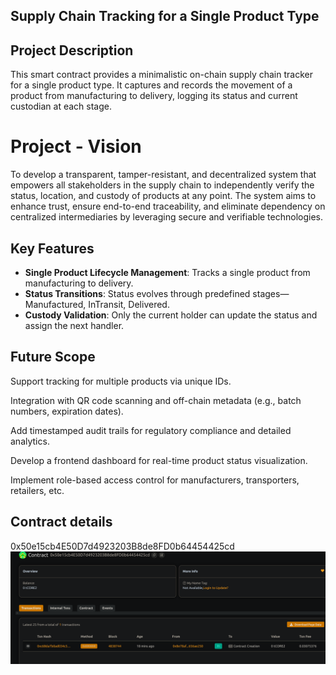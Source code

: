 ## Supply Chain Tracking for a Single Product Type

## Project Description

This smart contract provides a minimalistic on-chain supply chain tracker for a single product type. It captures and records the movement of a product from manufacturing to delivery, logging its status and current custodian at each stage.

# Project - Vision

To develop a transparent, tamper-resistant, and decentralized system that empowers all stakeholders in the supply chain to independently verify the status, location, and custody of products at any point. The system aims to enhance trust, ensure end-to-end traceability, and eliminate dependency on centralized intermediaries by leveraging secure and verifiable technologies.

## Key Features

- **Single Product Lifecycle Management**: Tracks a single product from manufacturing to delivery.
- **Status Transitions**: Status evolves through predefined stages—Manufactured, InTransit, Delivered.
- **Custody Validation**: Only the current holder can update the status and assign the next handler.

## Future Scope

Support tracking for multiple products via unique IDs.

Integration with QR code scanning and off-chain metadata (e.g., batch numbers, expiration dates).

Add timestamped audit trails for regulatory compliance and detailed analytics.

Develop a frontend dashboard for real-time product status visualization.

Implement role-based access control for manufacturers, transporters, retailers, etc.

## Contract details
0x50e15cb4E50D7d4923203B8de8FD0b64454425cd
![alt text](image.png)
